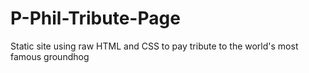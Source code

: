 # P-Phil-Tribute-Page

Static site using raw HTML and CSS to pay tribute to the world's most famous groundhog
